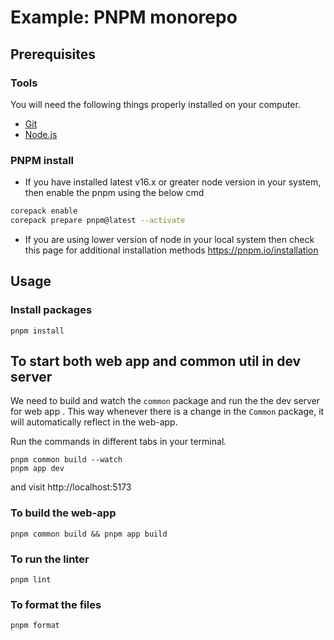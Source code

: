 # Example: PNPM monorepo

## Prerequisites

### Tools

You will need the following things properly installed on your computer.

- [Git](http://git-scm.com/downloads)
- [Node.js](http://nodejs.org/)

### PNPM install

- If you have installed latest v16.x or greater node version in your system, then enable the pnpm using the below cmd

```bash
corepack enable
corepack prepare pnpm@latest --activate
```

- If you are using lower version of node in your local system then check this page for additional installation methods https://pnpm.io/installation

## Usage

### Install packages

```
pnpm install
```

## To start both web app and common util in dev server

We need to build and watch the `common` package and run the the dev server for web app . This way whenever there is a change in the `Common` package, it will automatically reflect in the web-app.

Run the commands in different tabs in your terminal.

```
pnpm common build --watch
pnpm app dev
```

and visit http://localhost:5173

### To build the web-app

```
pnpm common build && pnpm app build
```

### To run the linter

```
pnpm lint
```

### To format the files

```
pnpm format
```
